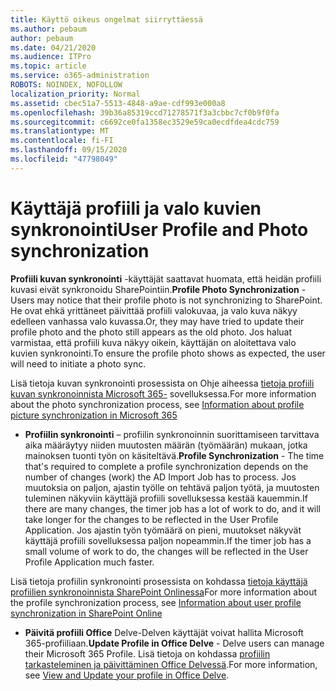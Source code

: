 ```yaml
---
title: Käyttö oikeus ongelmat siirryttäessä
ms.author: pebaum
author: pebaum
ms.date: 04/21/2020
ms.audience: ITPro
ms.topic: article
ms.service: o365-administration
ROBOTS: NOINDEX, NOFOLLOW
localization_priority: Normal
ms.assetid: cbec51a7-5513-4848-a9ae-cdf993e000a8
ms.openlocfilehash: 39b36a85319ccd71278571f3a3cbbc7cf0b9f0fa
ms.sourcegitcommit: c6692ce0fa1358ec3529e59ca0ecdfdea4cdc759
ms.translationtype: MT
ms.contentlocale: fi-FI
ms.lasthandoff: 09/15/2020
ms.locfileid: "47798049"
---
```

# <a name="user-profile-and-photo-synchronization"></a><span data-ttu-id="d137e-102">Käyttäjä profiili ja valo kuvien synkronointi</span><span class="sxs-lookup"><span data-stu-id="d137e-102">User Profile and Photo synchronization</span></span>

 <span data-ttu-id="d137e-103">**Profiili kuvan synkronointi** -käyttäjät saattavat huomata, että heidän profiili kuvasi eivät synkronoidu SharePointiin.</span><span class="sxs-lookup"><span data-stu-id="d137e-103">**Profile Photo Synchronization** - Users may notice that their profile photo is not synchronizing to SharePoint.</span></span> <span data-ttu-id="d137e-104">He ovat ehkä yrittäneet päivittää profiili valokuvaa, ja valo kuva näkyy edelleen vanhassa valo kuvassa.</span><span class="sxs-lookup"><span data-stu-id="d137e-104">Or, they may have tried to update their profile photo and the photo still appears as the old photo.</span></span> <span data-ttu-id="d137e-105">Jos haluat varmistaa, että profiili kuva näkyy oikein, käyttäjän on aloitettava valo kuvien synkronointi.</span><span class="sxs-lookup"><span data-stu-id="d137e-105">To ensure the profile photo shows as expected, the user will need to initiate a photo sync.</span></span> 
  
<span data-ttu-id="d137e-106">Lisä tietoja kuvan synkronointi prosessista on Ohje aiheessa [tietoja profiili kuvan synkronoinnista Microsoft 365-](https://go.microsoft.com/fwlink/?linkid=2022634) sovelluksessa.</span><span class="sxs-lookup"><span data-stu-id="d137e-106">For more information about the photo synchronization process, see [Information about profile picture synchronization in Microsoft 365](https://go.microsoft.com/fwlink/?linkid=2022634)</span></span>
  
- <span data-ttu-id="d137e-107">**Profiilin synkronointi** – profiilin synkronoinnin suorittamiseen tarvittava aika määräytyy niiden muutosten määrän (työmäärän) mukaan, jotka mainoksen tuonti työn on käsiteltävä.</span><span class="sxs-lookup"><span data-stu-id="d137e-107">**Profile Synchronization** - The time that's required to complete a profile synchronization depends on the number of changes (work) the AD Import Job has to process.</span></span> <span data-ttu-id="d137e-108">Jos muutoksia on paljon, ajastin työlle on tehtävä paljon työtä, ja muutosten tuleminen näkyviin käyttäjä profiili sovelluksessa kestää kauemmin.</span><span class="sxs-lookup"><span data-stu-id="d137e-108">If there are many changes, the timer job has a lot of work to do, and it will take longer for the changes to be reflected in the User Profile Application.</span></span> <span data-ttu-id="d137e-109">Jos ajastin työn työmäärä on pieni, muutokset näkyvät käyttäjä profiili sovelluksessa paljon nopeammin.</span><span class="sxs-lookup"><span data-stu-id="d137e-109">If the timer job has a small volume of work to do, the changes will be reflected in the User Profile Application much faster.</span></span> 
  
<span data-ttu-id="d137e-110">Lisä tietoja profiilin synkronointi prosessista on kohdassa [tietoja käyttäjä profiilien synkronoinnista SharePoint Onlinessa](https://go.microsoft.com/fwlink/?linkid=2022639)</span><span class="sxs-lookup"><span data-stu-id="d137e-110">For more information about the profile synchronization process, see [Information about user profile synchronization in SharePoint Online](https://go.microsoft.com/fwlink/?linkid=2022639)</span></span>
    
- <span data-ttu-id="d137e-111">**Päivitä profiili Office** Delve-Delven käyttäjät voivat hallita Microsoft 365-profiiliaan.</span><span class="sxs-lookup"><span data-stu-id="d137e-111">**Update Profile in Office Delve** - Delve users can manage their Microsoft 365 Profile.</span></span> <span data-ttu-id="d137e-112">Lisä tietoja on kohdassa [profiilin tarkasteleminen ja päivittäminen Office Delvessä](https://support.office.com/article/View-and-update-your-profile-in-Office-Delve-4e84343b-eedf-45a1-aeb9-8627ccca14ba).</span><span class="sxs-lookup"><span data-stu-id="d137e-112">For more information, see [View and Update your profile in Office Delve](https://support.office.com/article/View-and-update-your-profile-in-Office-Delve-4e84343b-eedf-45a1-aeb9-8627ccca14ba).</span></span>
    

